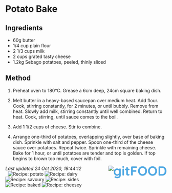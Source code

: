 # Potato Bake

## Ingredients

- 60g butter
- 1/4 cup plain flour
- 2 1/3 cups milk
- 2 cups grated tasty cheese
- 1.2kg Sebago potatoes, peeled, thinly sliced

## Method

1. Preheat oven to 180°C. Grease a 6cm deep, 24cm square baking dish.

2. Melt butter in a heavy-based saucepan over medium heat. Add flour. Cook, stirring constantly, for 2 minutes, or until bubbly. Remove from heat. Slowly add milk, stirring constantly until well combined. Return to heat. Cook, stirring, until sauce comes to the boil.

3. Add 1 1/2 cups of cheese. Stir to combine.

4. Arrange one-third of potatoes, overlapping slightly, over base of baking dish. Sprinkle with salt and pepper. Spoon one-third of the cheese sauce over potatoes. Repeat twice. Sprinkle with remaining cheese. Bake for 1 hour, or until potatoes are tender and top is golden. If top begins to brown too much, cover with foil.

*Last updated 24 Oct 2020, 19:44:12*&nbsp;
&nbsp;
&nbsp;
&nbsp;
<img src="../logo.png" width="33%" align="right" />&nbsp;
&nbsp;
&nbsp;
&nbsp;
<img src="https://profile-counter.glitch.me/fexofenadine_potatobake/count.svg" height="20" align="right" />&nbsp;
&nbsp;
&nbsp;
&nbsp;
![Recipe: potato](https://img.shields.io/badge/tag-potato-blue.svg) ![Recipe: dairy](https://img.shields.io/badge/tag-dairy-blue.svg) ![Recipe: savoury](https://img.shields.io/badge/tag-savoury-blue.svg) ![Recipe: sides](https://img.shields.io/badge/tag-sides-blue.svg) ![Recipe: baked](https://img.shields.io/badge/tag-baked-blue.svg) ![Recipe: cheesey](https://img.shields.io/badge/tag-cheesey-blue.svg)